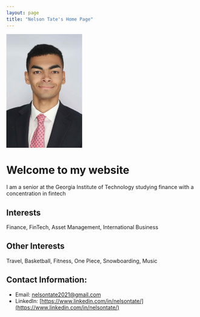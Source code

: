 ```yaml
---
layout: page
title: "Nelson Tate's Home Page"
---
```

<img src="NelsonTatePic.jpeg" atl="Nelson Tate" width="200">

# Welcome to my website
I am a senior at the Georgia Institute of Technology studying finance with a concentration in fintech

## Interests
Finance, FinTech, Asset Management, International Business

## Other Interests
Travel, Basketball, Fitness, One Piece, Snowboarding, Music

## Contact Information:
* Email: [nelsontate2021@gmail.com](nelsontate2021@gmail.com)
* LinkedIn: [https://www.linkedin.com/in/nelsontate/](https://www.linkedin.com/in/nelsontate/)

